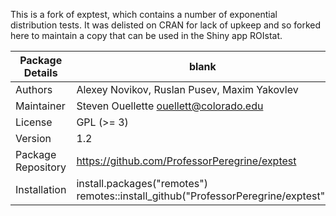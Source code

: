 This is a fork of exptest, which contains a number of exponential distribution tests. It was delisted on CRAN for lack of upkeep and so forked here to maintain a copy that can be used in the Shiny app ROIstat.

|Package Details|blank|
|--------|---------|
|Authors|Alexey Novikov, Ruslan Pusev, Maxim Yakovlev|
|Maintainer|Steven Ouellette <ouellett@colorado.edu>|
|License|GPL (>= 3)|
|Version|1.2|
|Package Repository|https://github.com/ProfessorPeregrine/exptest|
|Installation|install.packages("remotes")<br>remotes::install_github("ProfessorPeregrine/exptest")|
